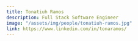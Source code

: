 ```yaml
---
title: Tonatiuh Ramos
description: Full Stack Software Engineer
image: "/assets/img/people/tonatiuh-ramos.jpg"
link: https://www.linkedin.com/in/tonaramos/
---
```

